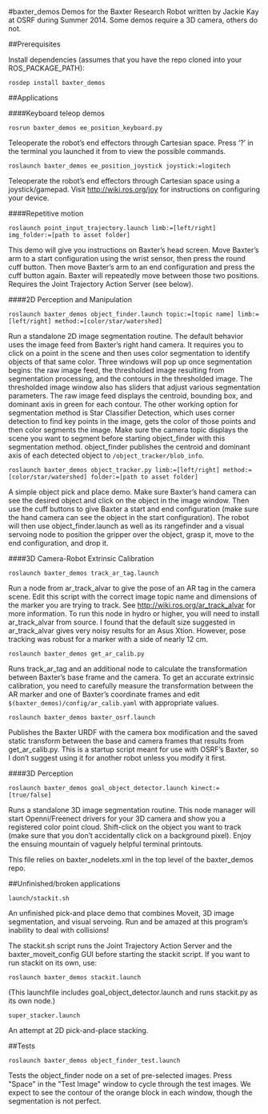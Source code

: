 #baxter_demos
Demos for the Baxter Research Robot written by Jackie Kay at OSRF during Summer 2014. Some demos require a 3D camera, others do not.

##Prerequisites

Install dependencies (assumes that you have the repo cloned into your ROS_PACKAGE_PATH):

```
rosdep install baxter_demos
```

##Applications

####Keyboard teleop demos
```
rosrun baxter_demos ee_position_keyboard.py
```

Teleoperate the robot’s end effectors through Cartesian space. Press ‘?’ in the terminal you launched it from to view the possible commands.

```
roslaunch baxter_demos ee_position_joystick joystick:=logitech
```

Teleoperate the robot’s end effectors through Cartesian space using a joystick/gamepad. Visit http://wiki.ros.org/joy for instructions on configuring your device. 

####Repetitive motion
```
roslaunch point_input_trajectory.launch limb:=[left/right] img_folder:=[path to asset folder]
```

This demo will give you instructions on Baxter’s head screen. Move Baxter’s arm to a start configuration using the wrist sensor, then press the round cuff button. Then move Baxter’s arm to an end configuration and press the cuff button again. Baxter will repeatedly move between those two positions. Requires the Joint Trajectory Action Server (see below).

####2D Perception and Manipulation
```
roslaunch baxter_demos object_finder.launch topic:=[topic name] limb:=[left/right] method:=[color/star/watershed]
```

Run a standalone 2D image segmentation routine. The default behavior uses the image feed from Baxter’s right hand camera. It requires you to click on a point in the scene and then uses color segmentation to identify objects of that same color. Three windows will pop up once segmentation begins: the raw image feed, the thresholded image resulting from segmentation processing, and the contours in the thresholded image. The thresholded image window also has sliders that adjust various segmentation parameters. The raw image feed displays the centroid, bounding box, and dominant axis in green for each contour. The other working option for segmentation method is Star Classifier Detection, which uses corner detection to find key points in the image, gets the color of those points and then color segments the image. Make sure the camera topic displays the scene you want to segment before starting object_finder with this segmentation method. object_finder publishes the centroid and dominant axis of each detected object to `/object_tracker/blob_info`.

```
roslaunch baxter_demos object_tracker.py limb:=[left/right] method:=[color/star/watershed] folder:=[path to asset folder]
```

A simple object pick and place demo. Make sure Baxter’s hand camera can see the desired object and click on the object in the image window. Then use the cuff buttons to give Baxter a start and end configuration (make sure the hand camera can see the object in the start configuration). The robot will then use object_finder.launch as well as its rangefinder and a visual servoing node to position the gripper over the object, grasp it, move to the end configuration, and drop it.

####3D Camera-Robot Extrinsic Calibration
```
roslaunch baxter_demos track_ar_tag.launch
```

Run a node from ar_track_alvar to give the pose of an AR tag in the camera scene. Edit this script with the correct image topic name and dimensions of the marker you are trying to track. See http://wiki.ros.org/ar_track_alvar for more information. To run this node in hydro or higher, you will need to install ar_track_alvar from source. I found that the default size suggested in ar_track_alvar gives very noisy results for an Asus Xtion. However, pose tracking was robust for a marker with a side of nearly 12 cm.

```
roslaunch baxter_demos get_ar_calib.py
```

Runs track_ar_tag and an additional node to calculate the transformation between Baxter’s base frame and the camera. To get an accurate extrinsic calibration, you need to carefully measure the transformation between the AR marker and one of Baxter’s coordinate frames and edit `$(baxter_demos)/config/ar_calib.yaml` with appropriate values.

```
roslaunch baxter_demos baxter_osrf.launch
```

Publishes the Baxter URDF with the camera box modification and the saved static transform between the base and camera frames that results from get_ar_calib.py. This is a startup script meant for use with OSRF’s Baxter, so I don’t suggest using it for another robot unless you modify it first.

####3D Perception
```
roslaunch baxter_demos goal_object_detector.launch kinect:=[true/false]
```

Runs a standalone 3D image segmentation routine. This node manager will start Openni/Freenect drivers for your 3D camera and show you a registered color point cloud. Shift-click on the object you want to track (make sure that you don’t accidentally click on a background pixel). Enjoy the ensuing mountain of vaguely helpful terminal printouts.

This file relies on baxter_nodelets.xml in the top level of the baxter_demos repo.

##Unfinished/broken applications
```
launch/stackit.sh
```

An unfinished pick-and place demo that combines Moveit, 3D image segmentation, and visual servoing. Run and be amazed at this program’s inability to deal with collisions!

The stackit.sh script runs the Joint Trajectory Action Server and the baxter_moveit_config GUI before starting the stackit script. If you want to run stackit on its own, use:

```
roslaunch baxter_demos stackit.launch
```

(This launchfile includes goal_object_detector.launch and runs stackit.py as its own node.)

```
super_stacker.launch
```

An attempt at 2D pick-and-place stacking.

##Tests
```
roslaunch baxter_demos object_finder_test.launch
```

Tests the object_finder node on a set of pre-selected images. Press "Space" in the "Test Image" window to cycle through the test images. We expect to see the contour of the orange block in each window, though the segmentation is not perfect.

<!--
##Config files
ar_calib.yaml
base_camera_tf.yaml
baxter.urdf
baxter.srdf
object_finder_3d.yaml
object_finder.yaml
servo_to_object.yaml -->
